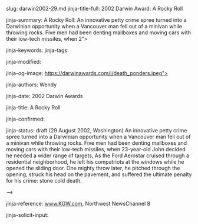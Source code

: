slug: darwin2002-29.md
jinja-title-full: 2002 Darwin Award: A Rocky Roll

jinja-summary: A Rocky Roll: An innovative petty crime spree turned into a Darwinian opportunity when a Vancouver man fell out of a minivan while throwing rocks. Five men had been denting mailboxes and moving cars with their low-tech missiles, when 2">

jinja-keywords:
jinja-tags:

jinja-modified:

jinja-og-image: https://darwinawards.com/i/death_ponders.jpeg">

jinja-authors: Wendy

jinja-date: 2002 Darwin Awards


jinja-title: A Rocky Roll


jinja-confirmed:

jinja-status: draft
(29 August 2002, Washington) An innovative petty crime spree turned into a
Darwinian opportunity when a Vancouver man fell out of a minivan while
throwing rocks. Five men had been denting mailboxes and moving cars with
their low-tech missiles, when 23-year-old John decided he needed a wider
range of targets, As the Ford Aerostar cruised through a residential
neighborhood, he left his compatriots at the windows while he opened the
sliding door. One mighty throw later, he pitched through the opening,
struck his head on the pavement, and suffered the ultimate penalty for his
crime: stone cold death.

<!--
<P>(<A href="http://forum.DarwinAwards.com/index.php?act=ST&f=2&t=2699">Contribute facts to the story</A>)<!-- John Reynolds -->
-->
<P align=center>
<!--#include virtual="/inc/votebar_viewvoteonly" -->

jinja-reference: www.KGW.com, Northwest NewsChannel 8

jinja-solicit-input:



<!--#include file=nav_2002.html -->



